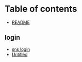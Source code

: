 # Table of contents

* [README](README.md)

## login

* [sns login](login/untitled-2.md)
* [Untitled](login/untitled.md)

